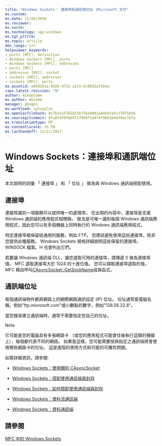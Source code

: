 ```yaml
---
title: "Windows Sockets： 連接埠和通訊端位址 |Microsoft 文件"
ms.custom: 
ms.date: 11/04/2016
ms.reviewer: 
ms.suite: 
ms.technology: cpp-windows
ms.tgt_pltfrm: 
ms.topic: article
dev_langs: C++
helpviewer_keywords:
- ports [MFC], definition
- Windows Sockets [MFC], ports
- Windows Sockets [MFC], addresses
- ports [MFC]
- addresses [MFC], socket
- sockets [MFC], addresses
- sockets [MFC], ports
ms.assetid: e050261a-9285-4f31-a1c5-6c8033af5b4a
caps.latest.revision: "9"
author: mikeblome
ms.author: mblome
manager: ghogen
ms.workload: cplusplus
ms.openlocfilehash: 0c7b2e15761815b75ba8001ad4eb5a5c276f5056
ms.sourcegitcommit: 8fa8fdf0fbb4f57950f1e8f4f9b81b4d39ec7d7a
ms.translationtype: MT
ms.contentlocale: zh-TW
ms.lasthandoff: 12/21/2017
---
```

# <a name="windows-sockets-ports-and-socket-addresses"></a>Windows Sockets：連接埠和通訊端位址
本文說明的詞彙 「 連接埠 」 和 「 位址 」 做為與 Windows 通訊端搭配使用。  
  
##  <a name="_core_port"></a>連接埠  
 連接埠識別一項服務可以提供唯一的處理序。 在出現的內容中，連接埠是支援 Windows 通訊端的應用程式相關聯。 做法是可唯一識別每個 Windows 通訊端應用程式，因此您可以有多個機器上同時執行的 Windows 通訊端應用程式。  
  
 特定連接埠被保留給通用的服務，例如 FTP。 您應該避免使用這些連接埠，除非您提供此種服務。 Windows Sockets 規格詳細說明這些保留的連接埠。 WINSOCK 檔案。H 也會列出它們。  
  
 若要讓 Windows 通訊端 DLL，讓您選取可用的連接埠，請傳遞 0 做為連接埠值。 MFC 選取連接埠大於 1024 的十進位值。 您可以擷取連接埠選取的值，MFC 藉由呼叫[CAsyncSocket::GetSockName](../mfc/reference/casyncsocket-class.md#getsockname)成員函式。  
  
##  <a name="_core_socket_address"></a>通訊端位址  
 每個通訊端物件都與網路上的網際網路通訊協定 (IP) 位址。 位址通常是電腦名稱，例如"ftp.microsoft.com"或小數點的數字，例如"128.56.22.8"。  
  
 當您搜尋建立通訊端時，通常不需要指定您自己的位址。  
  
> [!NOTE]
>  它可能是您的電腦具有多張網路卡 （或您的應用程式可能會往後執行這類的機器上），每個都代表不同的網路。 如果是這樣，您可能需要授與指定之通訊端將會使用哪些網路卡的位址。 這是進階的使用方式和可能的可攜性問題。  
  
 如需詳細資訊，請參閱:  
  
-   [Windows Sockets：使用類別 CAsyncSocket](../mfc/windows-sockets-using-class-casyncsocket.md)  
  
-   [Windows Sockets：搭配使用通訊端與封存](../mfc/windows-sockets-using-sockets-with-archives.md)  
  
-   [Windows Sockets：如何搭配使用通訊端與封存](../mfc/windows-sockets-how-sockets-with-archives-work.md)  
  
-   [Windows Sockets：資料流通訊端](../mfc/windows-sockets-stream-sockets.md)  
  
-   [Windows Sockets：資料通訊端](../mfc/windows-sockets-datagram-sockets.md)  
  
## <a name="see-also"></a>請參閱  
 [MFC 中的 Windows Sockets](../mfc/windows-sockets-in-mfc.md)

